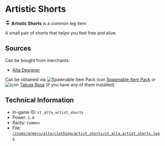 # Artistic Shorts

<img src="https://raw.githubusercontent.com/Ceterai/Enternia/main/items/armors/alta/clothing/artist_shorts/icon.png" alt="Artistic Shorts icon" loading="lazy" height="16px" width="auto" /> **Artistic Shorts** is a common leg item.

A small pair of shorts that helps you feel free and alive.

## Sources

Can be bought from merchants:

- [Alta Designer](https://ceterai.github.io/MyEnternia/Wiki/AltaDesigner)

Can be obtained via <img src="https://raw.githubusercontent.com/Silverfeelin/Starbound-SpawnableItemPack/master/interface/sip/iconSmall.png" alt="Spawnable Item Pack icon" width="18" height="14"/> [Spawnable Item Pack](https://steamcommunity.com/sharedfiles/filedetails/?id=733665104) or <img src="https://steamuserimages-a.akamaihd.net/ugc/263843960696222713/3EC9A7C005541F7D577EBCB8C5736B4EFC9973D6/" alt="icon" width="8" height="12"/> [Tabula Rasa](https://community.playstarbound.com/resources/the-tabula-rasa.3222/) (if you have any of them installed).

## Technical Information

- In-game ID: `ct_alta_artist_shorts`
- Power: `1.0`
- Rarity: `Common`
- File: [`/items/armors/alta/clothing/artist_shorts/ct_alta_artist_shorts.legs`](https://github.com/Ceterai/Enternia/blob/main/items/armors/alta/clothing/artist_shorts/ct_alta_artist_shorts.legs)
